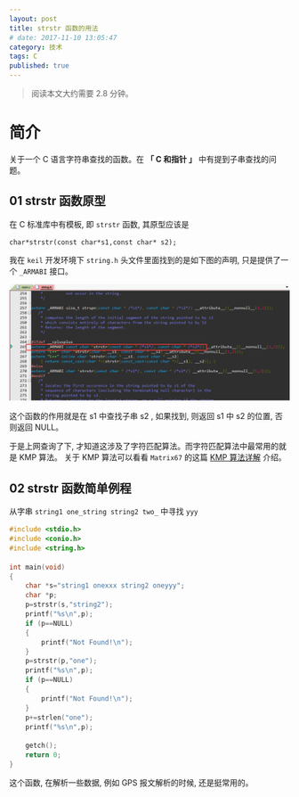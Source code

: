 ```yaml
---
layout: post
title: strstr 函数的用法
# date: 2017-11-10 13:05:47
category: 技术
tags: C
published: true
---
```


> 阅读本文大约需要 2.8 分钟。

# 简介

关于一个 C 语言字符串查找的函数。在 **「 C 和指针 」** 中有提到子串查找的问题。

## 01 strstr 函数原型

在 C 标准库中有模板, 即 `strstr` 函数, 其原型应该是

    char*strstr(const char*s1,const char* s2);

我在 `keil` 开发环境下 `string.h` 头文件里面找到的是如下图的声明, 只是提供了一个 `_ARMABI` 接口。

<!-- ![strstr](https://i.imgur.com/n57v8Ne.png) -->
<img src="https://raw.githubusercontent.com/AlvinMi/2019-Pic/master/20190307235411.png"/>

这个函数的作用就是在 s1 中查找子串 s2 , 如果找到, 则返回 s1 中 s2 的位置, 否则返回 NULL。

于是上网查询了下, 才知道这涉及了字符匹配算法。而字符匹配算法中最常用的就是 KMP 算法。 关于 KMP 算法可以看看 `Matrix67` 的这篇 [KMP 算法详解](http://www.matrix67.com/blog/archives/115) 介绍。

## 02 strstr 函数简单例程

从字串 `string1 one_string string2 two_` 中寻找 `yyy`

```c
#include <stdio.h>
#include <conio.h>
#include <string.h>

int main(void)
{
    char *s="string1 onexxx string2 oneyyy";
    char *p;
    p=strstr(s,"string2");
    printf("%s\n",p);
    if (p==NULL)
    {
        printf("Not Found!\n");
    }
    p=strstr(p,"one");
    printf("%s\n",p);
    if (p==NULL)
    {
        printf("Not Found!\n");
    }
    p+=strlen("one");
    printf("%s\n",p);

    getch();
    return 0;
}
```

这个函数, 在解析一些数据, 例如 GPS 报文解析的时候, 还是挺常用的。
